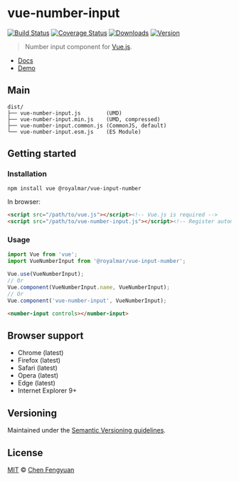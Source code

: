 # vue-number-input

[![Build Status](https://img.shields.io/travis/fengyuanchen/vue-number-input.svg)](https://travis-ci.org/fengyuanchen/vue-number-input) [![Coverage Status](https://img.shields.io/codecov/c/github/fengyuanchen/vue-number-input.svg)](https://codecov.io/gh/fengyuanchen/vue-number-input) [![Downloads](https://img.shields.io/npm/dm/@chenfengyuan/vue-number-input.svg)](https://www.npmjs.com/package/@chenfengyuan/vue-number-input) [![Version](https://img.shields.io/npm/v/@chenfengyuan/vue-number-input.svg)](https://www.npmjs.com/package/@chenfengyuan/vue-number-input)

> Number input component for [Vue.js](https://vuejs.org/).

- [Docs](src/README.md)
- [Demo](https://fengyuanchen.github.io/vue-number-input)

## Main

```text
dist/
├── vue-number-input.js        (UMD)
├── vue-number-input.min.js    (UMD, compressed)
├── vue-number-input.common.js (CommonJS, default)
└── vue-number-input.esm.js    (ES Module)
```

## Getting started

### Installation

```shell
npm install vue @royalmar/vue-input-number
```

In browser:

```html
<script src="/path/to/vue.js"></script><!-- Vue.js is required -->
<script src="/path/to/vue-number-input.js"></script><!-- Register automatically once loaded -->
```

### Usage

```js
import Vue from 'vue';
import VueNumberInput from '@royalmar/vue-input-number';

Vue.use(VueNumberInput);
// Or
Vue.component(VueNumberInput.name, VueNumberInput);
// Or
Vue.component('vue-number-input', VueNumberInput);
```

```html
<number-input controls></number-input>
```

## Browser support

- Chrome (latest)
- Firefox (latest)
- Safari (latest)
- Opera (latest)
- Edge (latest)
- Internet Explorer 9+

## Versioning

Maintained under the [Semantic Versioning guidelines](https://semver.org/).

## License

[MIT](https://opensource.org/licenses/MIT) © [Chen Fengyuan](https://chenfengyuan.com/)
